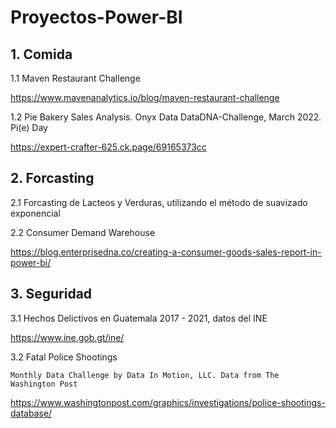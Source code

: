 # Proyectos-Power-BI

## 1. Comida

1.1 Maven Restaurant Challenge

   https://www.mavenanalytics.io/blog/maven-restaurant-challenge

1.2 Pie Bakery Sales Analysis. Onyx Data DataDNA-Challenge, March 2022. Pi(e) Day

   https://expert-crafter-625.ck.page/69165373cc

## 2. Forcasting

2.1 Forcasting de Lacteos y Verduras, utilizando el método de suavizado exponencial

2.2 Consumer Demand Warehouse

   https://blog.enterprisedna.co/creating-a-consumer-goods-sales-report-in-power-bi/

   
## 3. Seguridad

3.1 Hechos Delictivos en Guatemala 2017 - 2021, datos del INE

   https://www.ine.gob.gt/ine/
    
     
3.2 Fatal Police Shootings

    Monthly Data Challenge by Data In Motion, LLC. Data from The Washington Post
   
   https://www.washingtonpost.com/graphics/investigations/police-shootings-database/
  

